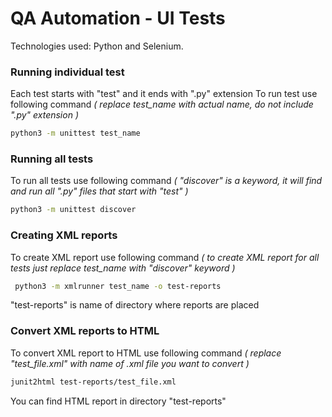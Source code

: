 # QA Automation - UI Tests
Technologies used: Python and Selenium.


### Running individual test
Each test starts with "test" and it ends with ".py" extension
To run test use following command _( replace test_name with actual name, do not include ".py" extension )_
```bash
python3 -m unittest test_name
```
 
### Running all tests
To run all tests use following command _( "discover" is a keyword, it  will find and run all ".py" files that start with "test" )_
```bash
python3 -m unittest discover
```

### Creating XML reports
To create XML report use following command _( to create XML report for all tests just replace test_name with "discover" keyword )_ 
```bash
 python3 -m xmlrunner test_name -o test-reports
```
"test-reports" is name of directory where reports are placed

### Convert XML reports to HTML
To convert XML report to HTML use following command _( replace "test_file.xml" with name of .xml file you want to convert )_
```bash
junit2html test-reports/test_file.xml
```
You can find HTML report in  directory "test-reports"
